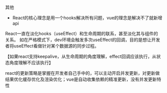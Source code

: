 其他

- React的核心理念是用一个hooks解决所有问题，vue的理念是解决不了就新增api

React一直在淡化hooks（useEffect）和生命周期的联系，甚至淡化其与组件的关系。 如在严格模式下，dev环境会触发多次useEffect的回调，目的是想让开发者将useEffect看做针对某个数据源的同步过程。

【如果react支持keepalive，从生命周期的角度理解，effect回调应该执行，从状态角度理解不应该执行】

react的更新策略是掌握在开发者自己手中的，可以主动开启并发更新，对更新做结果优化缓存优化及渲染优化；vue是自动收集依赖的精准更新，没有并发更新特性